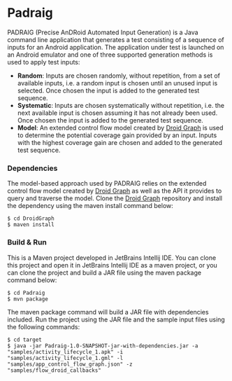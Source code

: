 # Padraig #

PADRAIG (Precise AnDRoid Automated Input Generation) is a Java command line application that generates a test 
consisting of a sequence of inputs for an Android application. The application under test is launched on an 
Android emulator and one of three supported generation methods is used to apply test inputs: 

* **Random**: Inputs are chosen randomly, without repetition, from a set of available inputs, i.e. a random input is 
  chosen until an unused input is selected. Once chosen the input is added to the generated test sequence.
* **Systematic**: Inputs are chosen systematically without repetition, i.e. the next available input is chosen assuming 
  it has not already been used. Once chosen the input is added to the generated test sequence.
* **Model**: An extended control flow model created by [Droid Graph](https://github.com/jordan2doyle1/DroidGraph) is used 
  to determine the potential coverage gain provided by an input. Inputs with the highest coverage gain are chosen 
  and added to the generated test sequence.

### Dependencies ###

The model-based approach used by PADRAIG relies on the extended control flow model created by [Droid Graph](https://github.com/jordan2doyle1/DroidGraph) 
as well as the API it provides to query and traverse the model. Clone the [Droid Graph](https://github.com/jordan2doyle1/DroidGraph) 
repository and install the dependency using the maven install command below:

```
$ cd DroidGraph
$ maven install 
```

### Build & Run ###

This is a Maven project developed in JetBrains Intellij IDE. You can clone this project and open it in JetBrains 
Intellij IDE as a maven project, or you can clone the project and build a JAR file using the maven package command 
below:

```
$ cd Padraig
$ mvn package
```

The maven package command will build a JAR file with dependencies included. Run the project using the JAR file 
and the sample input files using the following commands:

```
$ cd target
$ java -jar Padraig-1.0-SNAPSHOT-jar-with-dependencies.jar -a "samples/activity_lifecycle_1.apk" -i "samples/activity_lifecycle_1.gml" -l "samples/app_control_flow_graph.json" -z "samples/flow_droid_callbacks"
```

